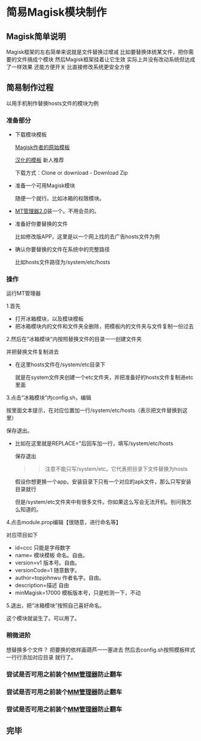 # 简易Magisk模块制作

## Magisk简单说明

Magisk框架的左右简单来说就是文件替换过增减
比如要替换体统某文件，把你需要的文件搞成个模块
然后Magisk框架挂着让它生效
实际上并没有改动系统但达成了一样效果
还能方便开关
比直接修改系统更安全方便

## 简易制作过程

以用手机制作替换hosts文件的模块为例

### 准备部分

* 下载模块模板

  [Magisk作者的原始模板](https://github.com/topjohnwu/magisk-module-template)
  
  [汉化的模板](https://github.com/Magisk-Modules-Repo-CN/magisk-module-template) 新人推荐
  
  下载方式：Clone or download - Download Zip
  
* 准备一个可用Magisk模块

  随便一个就行。比如冰箱的权限模块。

* [MT管理器2.0](https://www.coolapk.com/apk/bin.mt.plus)装一个。不用会员的。

* 准备好你要替换的文件

  比如修改版APP，这里是以一个网上找的去广告hosts文件为例
 
* 确认你要替换的文件在系统中的完整路径

   比如hosts文件路径为/system/etc/hosts
   
### 操作

运行MT管理器

1.首先
  * 打开冰箱模块，以及模块模板
  * 把冰箱模块内的文件和文件夹全删除，把模板内的文件夹与文件复制一份过去

2.然后在“冰箱模块”内按照替换文件的目录一一创建文件夹

  并把替换文件复制进去
  
  * 在这里hosts文件在/system/etc目录下
  
    就是在system文件夹创建一个etc文件夹，并把准备好的hosts文件复制进etc里面
   
3.点击“冰箱模块”内config.sh，编辑
  
  按里面文本提示，在对应位置加一行/system/etc/hosts（表示把文件替换到这里）
    
  保存退出。
  
  * 比如在这里就是REPLACE="后回车加一行，填写/system/etc/hosts
    
    保存退出
    
    >> 注意不能只写/system/etc。它代表把目录下文件替换为hosts
    
       假设你想更换一个app，安装目录下只有一个对应的apk文件，那么只写安装目录就行
       
       但是/system/etc文件夹中有很多文件。你如果这么写会无法开机。别问我怎么知道的。
  
4.点击module.prop编辑【很随意，进行命名等】

  对应项目如下
  
  * id=ccc             只能是字母数字
  * name=              模块模板 命名。自由。
  * version=v1         版本号。自由。
  * versionCode=1      随意数字。
  * author=topjohnwu   作者名字。自由。
  * description=描述   自由
  * minMagisk=17000    模板版本号，只是检测一下，不动
  
5.退出，把“冰箱模块”按照自己喜好命名。
  
  这个模块就诞生了。可以用了。

### 稍微进阶
   想替换多个文件？
   把要换的依样画葫芦一一塞进去
   然后去config.sh按照模板样式一行行添加对应目录
   就行了。

### 尝试是否可用之前装个[MM管理器](https://github.com/Magisk-Modules-Repo/mm)防止翻车
### 尝试是否可用之前装个[MM管理器](https://github.com/Magisk-Modules-Repo/mm)防止翻车
### 尝试是否可用之前装个[MM管理器](https://github.com/Magisk-Modules-Repo/mm)防止翻车

## 完毕
